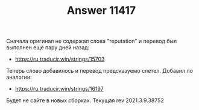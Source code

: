 ﻿---
title: "Answer 11417"
se.owner.user_id: 176217
se.owner.display_name: "αλεχολυτ"
se.owner.link: "https://ru.meta.stackoverflow.com/users/176217/%ce%b1%ce%bb%ce%b5%cf%87%ce%bf%ce%bb%cf%85%cf%84"
se.answer_id: 11417
se.question_id: 11415
se.post_type: answer
se.is_accepted: True
---
<p>Сначала оригинал не содержал слова &quot;reputation&quot; и перевод был выполнен ещё пару дней назад:</p>
<ul>
<li><a href="https://ru.traducir.win/strings/15703" rel="nofollow noreferrer">https://ru.traducir.win/strings/15703</a></li>
</ul>
<p>Теперь слово добавилось и перевод предсказуемо слетел. Добавил по аналогии:</p>
<ul>
<li><a href="https://ru.traducir.win/strings/16197" rel="nofollow noreferrer">https://ru.traducir.win/strings/16197</a></li>
</ul>
<p>Будет не сайте в новых сборках. Текущая  rev 2021.3.9.38752</p>
